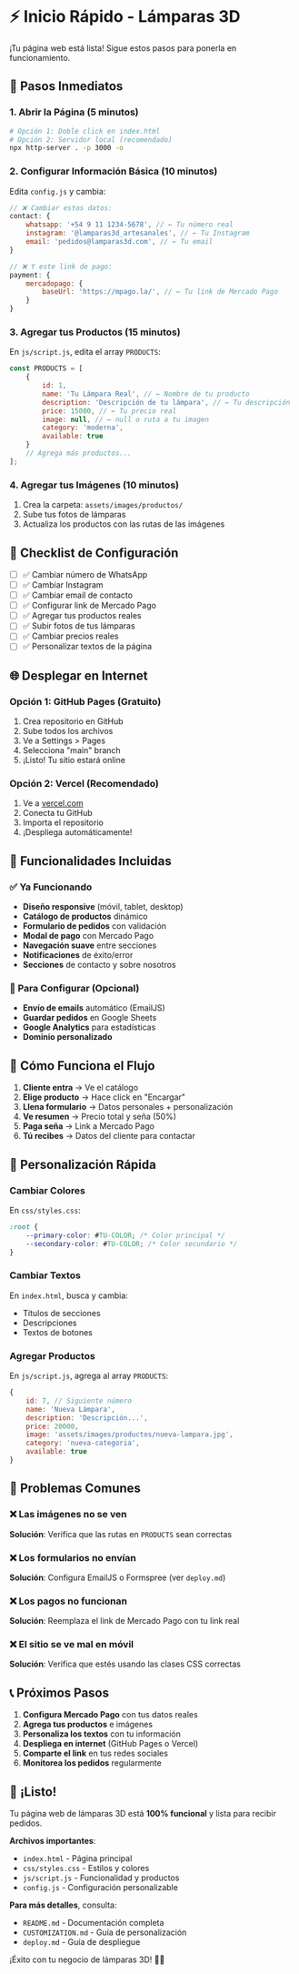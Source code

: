 # ⚡ Inicio Rápido - Lámparas 3D

¡Tu página web está lista! Sigue estos pasos para ponerla en funcionamiento.

## 🚀 Pasos Inmediatos

### 1. Abrir la Página (5 minutos)
```bash
# Opción 1: Doble click en index.html
# Opción 2: Servidor local (recomendado)
npx http-server . -p 3000 -o
```

### 2. Configurar Información Básica (10 minutos)

Edita `config.js` y cambia:

```javascript
// ❌ Cambiar estos datos:
contact: {
    whatsapp: '+54 9 11 1234-5678', // ← Tu número real
    instagram: '@lamparas3d_artesanales', // ← Tu Instagram
    email: 'pedidos@lamparas3d.com', // ← Tu email
}

// ❌ Y este link de pago:
payment: {
    mercadopago: {
        baseUrl: 'https://mpago.la/', // ← Tu link de Mercado Pago
    }
}
```

### 3. Agregar tus Productos (15 minutos)

En `js/script.js`, edita el array `PRODUCTS`:

```javascript
const PRODUCTS = [
    {
        id: 1,
        name: 'Tu Lámpara Real', // ← Nombre de tu producto
        description: 'Descripción de tu lámpara', // ← Tu descripción
        price: 15000, // ← Tu precio real
        image: null, // ← null o ruta a tu imagen
        category: 'moderna',
        available: true
    }
    // Agrega más productos...
];
```

### 4. Agregar tus Imágenes (10 minutos)

1. Crea la carpeta: `assets/images/productos/`
2. Sube tus fotos de lámparas
3. Actualiza los productos con las rutas de las imágenes

## 🎯 Checklist de Configuración

- [ ] ✅ Cambiar número de WhatsApp
- [ ] ✅ Cambiar Instagram
- [ ] ✅ Cambiar email de contacto
- [ ] ✅ Configurar link de Mercado Pago
- [ ] ✅ Agregar tus productos reales
- [ ] ✅ Subir fotos de tus lámparas
- [ ] ✅ Cambiar precios reales
- [ ] ✅ Personalizar textos de la página

## 🌐 Desplegar en Internet

### Opción 1: GitHub Pages (Gratuito)
1. Crea repositorio en GitHub
2. Sube todos los archivos
3. Ve a Settings > Pages
4. Selecciona "main" branch
5. ¡Listo! Tu sitio estará online

### Opción 2: Vercel (Recomendado)
1. Ve a [vercel.com](https://vercel.com)
2. Conecta tu GitHub
3. Importa el repositorio
4. ¡Despliega automáticamente!

## 🔧 Funcionalidades Incluidas

### ✅ Ya Funcionando
- **Diseño responsive** (móvil, tablet, desktop)
- **Catálogo de productos** dinámico
- **Formulario de pedidos** con validación
- **Modal de pago** con Mercado Pago
- **Navegación suave** entre secciones
- **Notificaciones** de éxito/error
- **Secciones** de contacto y sobre nosotros

### 🔄 Para Configurar (Opcional)
- **Envío de emails** automático (EmailJS)
- **Guardar pedidos** en Google Sheets
- **Google Analytics** para estadísticas
- **Dominio personalizado**

## 📱 Cómo Funciona el Flujo

1. **Cliente entra** → Ve el catálogo
2. **Elige producto** → Hace click en "Encargar"
3. **Llena formulario** → Datos personales + personalización
4. **Ve resumen** → Precio total y seña (50%)
5. **Paga seña** → Link a Mercado Pago
6. **Tú recibes** → Datos del cliente para contactar

## 🎨 Personalización Rápida

### Cambiar Colores
En `css/styles.css`:
```css
:root {
    --primary-color: #TU-COLOR; /* Color principal */
    --secondary-color: #TU-COLOR; /* Color secundario */
}
```

### Cambiar Textos
En `index.html`, busca y cambia:
- Títulos de secciones
- Descripciones
- Textos de botones

### Agregar Productos
En `js/script.js`, agrega al array `PRODUCTS`:
```javascript
{
    id: 7, // Siguiente número
    name: 'Nueva Lámpara',
    description: 'Descripción...',
    price: 20000,
    image: 'assets/images/productos/nueva-lampara.jpg',
    category: 'nueva-categoria',
    available: true
}
```

## 🚨 Problemas Comunes

### ❌ Las imágenes no se ven
**Solución**: Verifica que las rutas en `PRODUCTS` sean correctas

### ❌ Los formularios no envían
**Solución**: Configura EmailJS o Formspree (ver `deploy.md`)

### ❌ Los pagos no funcionan
**Solución**: Reemplaza el link de Mercado Pago con tu link real

### ❌ El sitio se ve mal en móvil
**Solución**: Verifica que estés usando las clases CSS correctas

## 📞 Próximos Pasos

1. **Configura Mercado Pago** con tus datos reales
2. **Agrega tus productos** e imágenes
3. **Personaliza los textos** con tu información
4. **Despliega en internet** (GitHub Pages o Vercel)
5. **Comparte el link** en tus redes sociales
6. **Monitorea los pedidos** regularmente

## 🎉 ¡Listo!

Tu página web de lámparas 3D está **100% funcional** y lista para recibir pedidos.

**Archivos importantes**:
- `index.html` - Página principal
- `css/styles.css` - Estilos y colores
- `js/script.js` - Funcionalidad y productos
- `config.js` - Configuración personalizable

**Para más detalles**, consulta:
- `README.md` - Documentación completa
- `CUSTOMIZATION.md` - Guía de personalización
- `deploy.md` - Guía de despliegue

¡Éxito con tu negocio de lámparas 3D! 🏮✨

